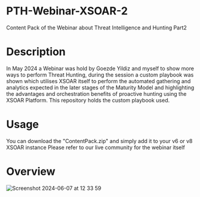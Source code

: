 # PTH-Webinar-XSOAR-2
Content Pack of the Webinar about Threat Intelligence and Hunting Part2

# Description
In May 2024 a Webinar was hold by Goezde Yildiz and myself to show more ways to perform Threat Hunting, during the session a custom playbook was shown which utilises XSOAR itself to perform the automated gathering and analytics expected in the later stages of the Maturity Model and highlighting the advantages and orchestration benefits of proactive hunting using the XSOAR Platform. This repository holds the custom playbook used.

# Usage
You can download the "ContentPack.zip" and simply add it to your v6 or v8 XSOAR instance
Please refer to our live community for the webinar itself

# Overview

![Screenshot 2024-06-07 at 12 33 59](https://github.com/johestephan/PTH-Webinar-XSOAR-2/assets/7138386/80ad82fc-92aa-4692-b6b0-62c4ae75e898)
